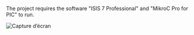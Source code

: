 The project requires the software "ISIS 7 Professional" and "MikroC Pro for PIC" to run.






![Capture d’écran](https://github.com/user-attachments/assets/4042bcee-e9e0-4719-9e82-56df753179c5)
